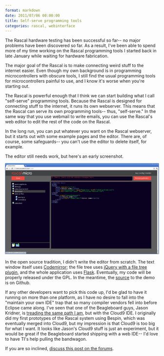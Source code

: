 ```yaml
---
format: markdown
date: 2011/07/06 00:00:00
title: Self-serve programming tools
categories: rascal, webinterface
---
```

The Rascal hardware testing has been successful so far-- no major problems have been discovered so far. As a result, I've been able to spend more of my time working on the Rascal programming tools I started back in late January while waiting for hardware fabrication.

The major goal of the Rascal is to make connecting weird stuff to the internet easier. Even though my own background is in programming microcontrollers with obscure tools, I still find the usual programming tools for microcontrollers painful to use, and I know it's worse when you're starting out.

The Rascal is powerful enough that I think we can start building what I call "self-serve" programming tools. Because the Rascal is designed for connecting stuff to the internet, it runs its own webserver. This means that the Rascal can serve its own programming tools-- thus, "self-serve." In the same way that you use webmail to write emails, you can use the Rascal's web editor to edit the rest of the code on the Rascal.

In the long run, you can put whatever you want on the Rascal webserver, but it starts out with some example pages and the editor. There are, of course, some safeguards-- you can't use the editor to delete itself, for example.

The editor still needs work, but here's an early screenshot.

<a href="/img/proto-web-editor-2011-06-21.png"><img class="span14" src="/img/proto-web-editor-2011-06-21.png" width="950px"></a>

In the open source tradition, I didn't write the editor from scratch. The text window itself uses [Codemirror][1]; the file tree uses [jQuery with a file tree plugin][2], and the whole application uses [Flask][3]. Eventually, my code will be properly released under the GPL. In the meantime, the [source][4] to the demo is on Github.

If any other developers want to pick this code up, I'd be glad to have it running on more than one platform, as I have no desire to fall into the "maintain your own IDE" trap that so many compiler vendors fell into before Eclipse came along. I've seen that one of the Beagleboard guys, Jason Kridner, is [treading the same path I am][5], but with the Cloud9 IDE. I originally did my first prototypes of the Rascal system using Bespin, which was eventually merged into Cloud9, but my impression is that Cloud9 is too big for what I want. It looks like Jason's Cloud9 stuff is just an experiment, but it would be great if the Beagleboard started shipping with a web IDE-- I'd love to have TI's help pulling the bandwagon.

If you are so inclined, [discuss this post on the forums][6].

[1]: http://codemirror.net/
[2]: http://abeautifulsite.net/blog/2008/03/jquery-file-tree/
[3]: http://flask.pocoo.org/
[4]: https://github.com/rascalmicro/control-freak/blob/master/templates/editor.html
[5]: http://blog.hangerhead.com/2011/03/nodejs-based-cloud9-javascript-ide.html
[6]: /forum/viewtopic.php?f=7&t=33

